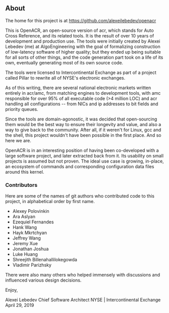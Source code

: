 ## About

The home for this project is at https://github.com/alexeilebedev/openacr

This is OpenACR, an open-source version of acr, which stands for Auto Cross
Reference, and its related tools.
It is the result of over 10 years of development and
production use. The tools were initially created by Alexei Lebedev (me) at AlgoEngineering
with the goal of formalizing construction of low-latency software of higher quality;
but they ended up being suitable for all sorts of other things, and the code generation
part took on a life of its own, eventually generating most of its own source code.

The tools were licensed to Intercontinental Exchange as part
of a project called Pillar to rewrite all of NYSE's electronic exchanges.

As of this writing, there are several national electronic markets
written entirely in acr/amc, from matching engines to development tools,
with amc responsible for over 95% of all executable code (>4 million LOC)
and acr handling all configurations -- from NICs and ip addresses to bit fields and
 priority queues.

Since the tools are domain-agonostic, it was decided that open-sourcing
them would be the best way to ensure their longevity and value, and
also a way to give back to the community. After
all, if it weren't for Linux, gcc and the shell, this project wouldn't have
been possible in the first place. And so here we are.

OpenACR is in an interesting position of having been co-developed with a large
software project, and later extracted back from it. Its usability
on small projects is assumed but not proven. The ideal use case is growing,
in-place, an ecosystem of commands and corresponding configuration data
files around this kernel.

### Contributors

Here are some of the names of git authors who contributed code to this project,
in alphabetical order by first name. 

* Alexey Polovinkin
* Ara Aslyan
* Ezequiel Fernandes
* Hank Wang
* Hayk Mkrtchyan
* Jeffrey Wang
* Jeremy Xue
* Jonathan Joshua
* Luke Huang
* Shreejith Billenahallilokegowda
* Vladimir Parizhsky

There were also many others who helped immensely with
discussions and influenced various design decisions.

Enjoy,

Alexei Lebedev
Chief Software Architect
NYSE | Intercontinental Exchange
April 29, 2019
